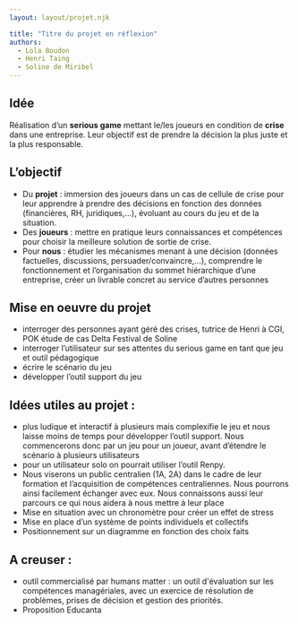 ```yaml
---
layout: layout/projet.njk

title: "Titre du projet en réflexion"
authors:
  - Lola Boudon
  - Henri Taing
  - Soline de Miribel
---
```

## Idée
Réalisation d’un **serious game** mettant le/les joueurs en condition de **crise** dans une entreprise. Leur objectif est de prendre la décision la plus juste et la plus responsable.

## L’objectif 
- Du **projet** : immersion des joueurs dans un cas de cellule de crise pour leur apprendre à prendre des décisions en fonction des données (financières, RH, juridiques,...), évoluant au cours du jeu et de la situation.
- Des **joueurs** : mettre en pratique leurs connaissances et compétences pour choisir la meilleure solution de sortie de crise.
- Pour **nous** : étudier les mécanismes menant à une décision (données factuelles, discussions, persuader/convaincre,...), comprendre le fonctionnement et l’organisation du sommet hiérarchique d’une entreprise, créer un livrable concret au service d’autres personnes

## Mise en oeuvre du projet
- interroger des personnes ayant géré des crises, tutrice de Henri à CGI, POK étude de cas Delta Festival de Soline 
- interroger l’utilisateur sur ses attentes du serious game en tant que jeu et outil pédagogique 
- écrire le scénario du jeu
- développer l’outil support du jeu

## Idées utiles au projet :

- plus ludique et interactif à plusieurs mais complexifie le jeu et nous laisse moins de temps pour développer l’outil support. Nous commencerons donc par un jeu pour un joueur, avant d’étendre le scénario à plusieurs utilisateurs 
- pour un utilisateur solo on pourrait utiliser l’outil Renpy. 
- Nous viserons un public centralien (1A, 2A) dans le cadre de leur formation et l’acquisition de compétences centraliennes. Nous pourrons ainsi facilement échanger avec eux. Nous connaissons aussi leur parcours ce qui nous aidera à nous mettre à leur place
- Mise en situation avec un chronomètre pour créer un effet de stress
- Mise en place d’un système de points individuels et collectifs
- Positionnement sur un diagramme en fonction des choix faits


## A creuser :
- outil commercialisé par humans matter : un outil d'évaluation sur les compétences managériales, avec un exercice de résolution de problèmes, prises de décision et gestion des priorités.
- Proposition Educanta



